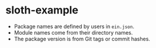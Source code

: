 # sloth-example

- Package names are defined by users in `ein.json`.
- Module names come from their directory names.
- The package version is from Git tags or commit hashes.
